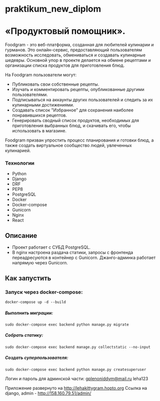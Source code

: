 # praktikum_new_diplom
# «Продуктовый помощник».
Foodgram - это веб-платформа, созданная для любителей кулинарии и гурманов.
Это онлайн-сервис, предоставляющий пользователям возможность исследовать, обмениваться и создавать кулинарные шедевры.
Основной упор в проекте делается на обмене рецептами и организации списка продуктов для приготовления блюд.

На Foodgram пользователи могут:

- Публиковать свои собственные рецепты.
- Изучать и комментировать рецепты, опубликованные другими пользователями.
- Подписываться на аккаунты других пользователей и следить за их кулинарными достижениями.
- Создавать список "Избранное" для сохранения наиболее понравившихся рецептов.
- Генерировать сводный список продуктов, необходимых для приготовления выбранных блюд, и скачивать его, чтобы использовать в магазине.

Foodgram призван упростить процесс планирования и готовки блюд, а также создать виртуальное сообщество людей, увлеченных кулинарией.

### Технологии
- Python 
- Django 
- DRF
- PEP8
- PostgreSQL
- Docker
- Docker-compose
- Gunicorn
- Nginx
- React



## Описание
- Проект работает с СУБД PostgreSQL.
- В nginx настроена раздача статики, запросы с фронтенда переадресуются в контейнер с Gunicorn. 
Джанго-админка работает напрямую через Gunicorn.

## Как запустить
### Запуск через docker-compose:  
```
docker-compose up -d --build
```
##### Выполнить миграции:
```  
sudo docker-compose exec backend python manage.py migrate  
```  
##### Собрать статику:
```
sudo docker-compose exec backend manage.py collectstatic --no-input
```
##### Cоздать суперпользователя:
```
sudo docker-compose exec backend python manage.py createsuperuser
```

Логин и пароль для админской части:
gplenoniddym@mail.ru
leha123

Приложение развернуто на http://lehakittygram.hopto.org
Ссылка на django, admin - http://158.160.79.51/admin/